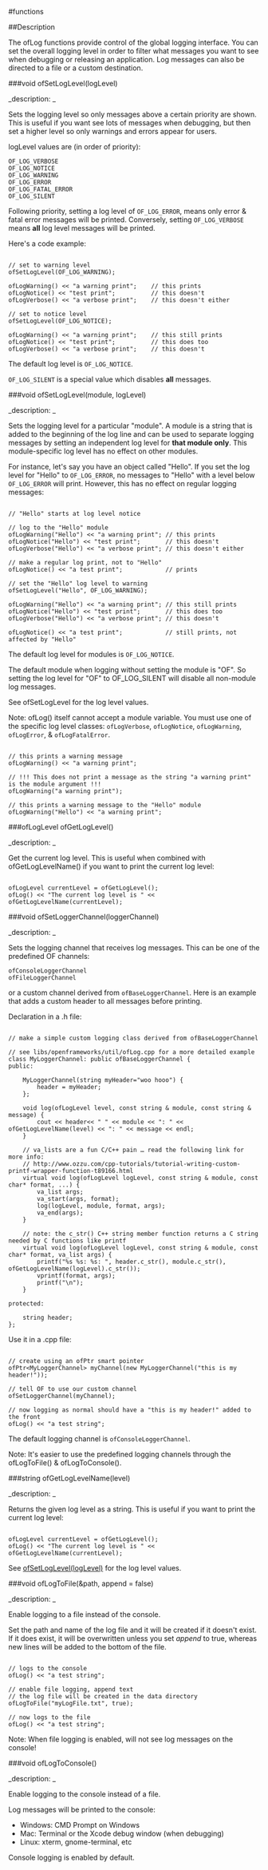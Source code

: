 #functions

##Description

The ofLog functions provide control of the global logging interface. You can set the overall logging level in order to filter what messages you want to see when debugging or releasing an application. Log messages can also be directed to a file or a custom destination.

<!----------------------------------------------------------------------------->

###void ofSetLogLevel(logLevel)

<!--
_syntax: ofSetLogLevel(logLevel)_
_name: ofSetLogLevel_
_returns: void_
_returns_description: _
_parameters: ofLogLevel logLevel_
_version_started: _
_version_deprecated: _
_summary: _
_constant: False_
_static: False_
_visible: True_
_advanced: False_
-->

_description: _

Sets the logging level so only messages above a certain priority are shown. This is useful if you want see lots of messages when debugging, but then set a higher level so only warnings and errors appear for users.

logLevel values are (in order of priority):

	OF_LOG_VERBOSE
	OF_LOG_NOTICE
	OF_LOG_WARNING
	OF_LOG_ERROR
	OF_LOG_FATAL_ERROR
	OF_LOG_SILENT

Following priority, setting a log level of `OF_LOG_ERROR`, means only error & fatal error messages will be printed. Conversely, setting `OF_LOG_VERBOSE` means **all** log level messages will be printed.

Here's a code example:

~~~~{.cpp}

// set to warning level
ofSetLogLevel(OF_LOG_WARNING);

ofLogWarning() << "a warning print";	// this prints
ofLogNotice() << "test print";			// this doesn't
ofLogVerbose() << "a verbose print";	// this doesn't either

// set to notice level
ofSetLogLevel(OF_LOG_NOTICE);

ofLogWarning() << "a warning print";	// this still prints
ofLogNotice() << "test print";			// this does too
ofLogVerbose() << "a verbose print";	// this doesn't

~~~~

The default log level is `OF_LOG_NOTICE`.

`OF_LOG_SILENT` is a special value which disables **all** messages.

<!----------------------------------------------------------------------------->

###void ofSetLogLevel(module, logLevel)

<!--
_syntax: ofSetLogLevel(module, logLevel)_
_name: ofSetLogLevel_
_returns: void_
_returns_description: _
_parameters: string module, ofLogLevel logLevel_
_version_started: 007_
_version_deprecated: _
_summary: _
_constant: False_
_static: False_
_visible: True_
_advanced: False_
-->

_description: _

Sets the logging level for a particular "module". A module is a string that is added to the beginning of the log line and can be used to separate logging messages by setting an independent log level for **that module only**. This module-specific log level has no effect on other modules.

For instance, let's say you have an object called "Hello". If you set the log level for "Hello" to `OF_LOG_ERROR`, no messages to "Hello" with a level below `OF_LOG_ERROR` will print. However, this has no effect on regular logging messages:

~~~~{.cpp}

// "Hello" starts at log level notice

// log to the "Hello" module
ofLogWarning("Hello") << "a warning print";	// this prints
ofLogNotice("Hello") << "test print";		// this doesn't
ofLogVerbose("Hello") << "a verbose print";	// this doesn't either

// make a regular log print, not to "Hello"
ofLogNotice() << "a test print";			// prints

// set the "Hello" log level to warning
ofSetLogLevel("Hello", OF_LOG_WARNING);

ofLogWarning("Hello") << "a warning print";	// this still prints
ofLogNotice("Hello") << "test print";		// this does too
ofLogVerbose("Hello") << "a verbose print";	// this doesn't

ofLogNotice() << "a test print";			// still prints, not affected by "Hello"

~~~~

The default log level for modules is `OF_LOG_NOTICE`.

The default module when logging without setting the module is "OF". So setting the log level for "OF" to OF_LOG_SILENT will disable all non-module log messages.

See ofSetLogLevel for the log level values. 

Note: ofLog() itself cannot accept a module variable. You must use one of the specific log level classes: `ofLogVerbose`, `ofLogNotice`, `ofLogWarning`, `ofLogError`, & `ofLogFatalError`.

~~~~{.cpp}

// this prints a warning message
ofLogWarning() << "a warning print";

// !!! This does not print a message as the string "a warning print" is the module argument !!!
ofLogWarning("a warning print");

// this prints a warning message to the "Hello" module
ofLogWarning("Hello") << "a warning print";

~~~~

<!----------------------------------------------------------------------------->

###ofLogLevel ofGetLogLevel()

<!--
_syntax: ofGetLogLevel()_
_name: ofGetLogLevel_
_returns: ofLogLevel_
_returns_description: _
_parameters: _
_version_started: _
_version_deprecated: _
_summary: _
_constant: False_
_static: False_
_visible: True_
_advanced: False_
-->

_description: _

Get the current log level. This is useful when combined with ofGetLogLevelName() if you want to print the current log level:

~~~~{.cpp}

ofLogLevel currentLevel = ofGetLogLevel();
ofLog() << "The current log level is " << ofGetLogLevelName(currentLevel);

~~~~

<!----------------------------------------------------------------------------->

###void ofSetLoggerChannel(loggerChannel)

<!--
_syntax: ofSetLoggerChannel(loggerChannel)_
_name: ofSetLoggerChannel_
_returns: void_
_returns_description: _
_parameters: ofPtr< ofBaseLoggerChannel > loggerChannel_
_version_started: _
_version_deprecated: 007_
_summary: _
_constant: False_
_static: False_
_visible: True_
_advanced: False_
-->

_description: _

Sets the logging channel that receives log messages. This can be one of the predefined OF channels:
	
	ofConsoleLoggerChannel
	ofFileLoggerChannel

or a custom channel derived from `ofBaseLoggerChannel`. Here is an example that adds a custom header to all messages before printing.

Declaration in a .h file:

~~~~{.cpp}

// make a simple custom logging class derived from ofBaseLoggerChannel

// see libs/openframeworks/util/ofLog.cpp for a more detailed example
class MyLoggerChannel: public ofBaseLoggerChannel {
public:

	MyLoggerChannel(string myHeader="woo hooo") {
		header = myHeader;
	};
	
	void log(ofLogLevel level, const string & module, const string & message) {
		cout << header<< " " << module << ": " << ofGetLogLevelName(level) << ": " << message << endl;
	}
	
	// va_lists are a fun C/C++ pain … read the following link for more info:
	// http://www.ozzu.com/cpp-tutorials/tutorial-writing-custom-printf-wrapper-function-t89166.html
	virtual void log(ofLogLevel logLevel, const string & module, const char* format, ...) {
		va_list args;
		va_start(args, format);
		log(logLevel, module, format, args);
		va_end(args);
	}
	
	// note: the c_str() C++ string member function returns a C string needed by C functions like printf
	virtual void log(ofLogLevel logLevel, const string & module, const char* format, va_list args) {
		printf("%s %s: %s: ", header.c_str(), module.c_str(), ofGetLogLevelName(logLevel).c_str());
		vprintf(format, args);
		printf("\n");
	}

protected:

	string header;
};

~~~~

Use it in a .cpp file:

~~~~{.cpp}

// create using an ofPtr smart pointer
ofPtr<MyLoggerChannel> myChannel(new MyLoggerChannel("this is my header!"));

// tell OF to use our custom channel
ofSetLoggerChannel(myChannel);

// now logging as normal should have a "this is my header!" added to the front
ofLog() << "a test string";

~~~~

The default logging channel is `ofConsoleLoggerChannel`.

Note: It's easier to use the predefined logging channels through the ofLogToFile() & ofLogToConsole().

<!----------------------------------------------------------------------------->

###string ofGetLogLevelName(level)

<!--
_syntax: ofGetLogLevelName(level)_
_name: ofGetLogLevelName_
_returns: string_
_returns_description: _
_parameters: ofLogLevel level_
_version_started: _
_version_deprecated: _
_summary: _
_constant: False_
_static: False_
_visible: True_
_advanced: False_
-->

_description: _

Returns the given log level as a string. This is useful if you want to print the current log level:

~~~~{.cpp}

ofLogLevel currentLevel = ofGetLogLevel();
ofLog() << "The current log level is " << ofGetLogLevelName(currentLevel);

~~~~

See [ofSetLogLevel(logLevel)](./ofLog.html#functions) for the log level values. 

<!----------------------------------------------------------------------------->

###void ofLogToFile(&path, append = false)

<!--
_syntax: ofLogToFile(&path, append = false)_
_name: ofLogToFile_
_returns: void_
_returns_description: _
_parameters: const string &path, bool append=false_
_version_started: 007_
_version_deprecated: _
_summary: _
_constant: False_
_static: False_
_visible: True_
_advanced: False_
-->

_description: _

Enable logging to a file instead of the console.

Set the path and name of the log file and it will be created if it doesn't exist. If it does exist, it will be overwritten unless you set *append* to true, whereas new lines will be added to the bottom of the file.

~~~~{.cpp}

// logs to the console
ofLog() << "a test string";

// enable file logging, append text
// the log file will be created in the data directory
ofLogToFile("myLogFile.txt", true);

// now logs to the file
ofLog() << "a test string";

~~~~

Note: When file logging is enabled, will not see log messages on the console!

<!----------------------------------------------------------------------------->

###void ofLogToConsole()

<!--
_syntax: ofLogToConsole()_
_name: ofLogToConsole_
_returns: void_
_returns_description: _
_parameters: _
_version_started: 007_
_version_deprecated: _
_summary: _
_constant: False_
_static: False_
_visible: True_
_advanced: False_
-->

_description: _

Enable logging to the console instead of a file.

Log messages will be printed to the console:

* Windows: CMD Prompt on Windows
* Mac: Terminal or the Xcode debug window (when debugging)
* Linux: xterm, gnome-terminal, etc

Console logging is enabled by default.

<!----------------------------------------------------------------------------->